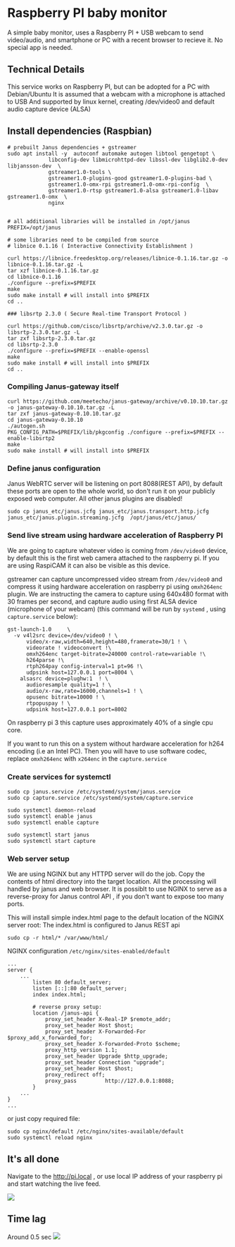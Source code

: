 # Raspberry PI baby monitor

A simple baby monitor, uses a Raspberry PI + USB webcam to send video/audio, and smartphone
or PC with a recent browser to recieve it. No special app is needed.


## Technical Details

This service works on Raspberry PI, but can be adopted for a PC with Debian/Ubuntu
It is assumed that a webcam with a microphone is attached to USB
And supported by linux kernel, creating /dev/video0 and default audio capture device (ALSA)

## Install dependencies (Raspbian)

```
# prebuilt Janus dependencies + gstreamer
sudo apt install -y  autoconf automake autogen libtool gengetopt \
             libconfig-dev libmicrohttpd-dev libssl-dev libglib2.0-dev libjansson-dev  \
             gstreamer1.0-tools \
             gstreamer1.0-plugins-good gstreamer1.0-plugins-bad \
             gstreamer1.0-omx-rpi gstreamer1.0-omx-rpi-config  \
             gstreamer1.0-rtsp gstreamer1.0-alsa gstreamer1.0-libav gstreamer1.0-omx  \
             nginx


# all additional libraries will be installed in /opt/janus
PREFIX=/opt/janus

# some libraries need to be compiled from source
# libnice 0.1.16 ( Interactive Connectivity Establishment )

curl https://libnice.freedesktop.org/releases/libnice-0.1.16.tar.gz -o libnice-0.1.16.tar.gz -L
tar xzf libnice-0.1.16.tar.gz
cd libnice-0.1.16
./configure --prefix=$PREFIX 
make
sudo make install # will install into $PREFIX
cd ..

### libsrtp 2.3.0 ( Secure Real-time Transport Protocol )

curl https://github.com/cisco/libsrtp/archive/v2.3.0.tar.gz -o libsrtp-2.3.0.tar.gz -L
tar zxf libsrtp-2.3.0.tar.gz
cd libsrtp-2.3.0
./configure --prefix=$PREFIX --enable-openssl
make 
sudo make install # will install into $PREFIX
cd ..
```

### Compiling Janus-gateway itself

```
curl https://github.com/meetecho/janus-gateway/archive/v0.10.10.tar.gz -o janus-gateway-0.10.10.tar.gz -L
tar zxf janus-gateway-0.10.10.tar.gz
cd janus-gateway-0.10.10
./autogen.sh
PKG_CONFIG_PATH=$PREFIX/lib/pkgconfig ./configure --prefix=$PREFIX --enable-libsrtp2
make 
sudo make install # will install into $PREFIX
```

### Define janus configuration

Janus WebRTC server will be listening on port 8088(REST API), by
default these ports are open to the whole world, so don't run it on your publicly exposed web computer.
All other janus plugins are disabled!

```
sudo cp janus_etc/janus.jcfg janus_etc/janus.transport.http.jcfg janus_etc/janus.plugin.streaming.jcfg  /opt/janus/etc/janus/
```

### Send live stream using hardware acceleration of Raspberry PI

We are going to capture whatever video is coming from `/dev/video0` device, by default this
is the first web camera attached to the raspberry pi. If you are using RaspiCAM it can also be
visible as this device.

gstreamer can capture uncompressed video stream from `/dev/video0` and compress it using hardware acceleration on raspberry pi using `omxh264enc` plugin. We are instructing the camera to capture
using 640x480 format with 30 frames per second, and capture audio using first ALSA device (microphone of your webcam) (this command will be run by `systemd` , using `capture.service` below):

```
gst-launch-1.0     \
  -v v4l2src device=/dev/video0 ! \
      video/x-raw,width=640,height=480,framerate=30/1 ! \
      videorate ! videoconvert !\
      omxh264enc target-bitrate=240000 control-rate=variable !\
      h264parse !\
      rtph264pay config-interval=1 pt=96 !\
      udpsink host=127.0.0.1 port=8004 \
    alsasrc device=plughw:1  ! \
      audioresample quality=1 ! \
      audio/x-raw,rate=16000,channels=1 ! \
      opusenc bitrate=10000 ! \
      rtpopuspay ! \
      udpsink host=127.0.0.1 port=8002
```

On raspberry pi 3 this capture uses approximately 40% of a single cpu core.

If you want to run this on a system without hardware acceleration for h264 encoding (i.e an Intel PC).
Then you will have to use software codec, replace `omxh264enc` with `x264enc` in the `capture.service`

### Create services for systemctl

```
sudo cp janus.service /etc/systemd/system/janus.service
sudo cp capture.service /etc/systemd/system/capture.service

sudo systemctl daemon-reload
sudo systemctl enable janus
sudo systemctl enable capture

sudo systemctl start janus
sudo systemctl start capture

```

### Web server setup

We are using NGINX but any HTTPD server will do the job.
Copy the contents of html directory into the target location.
All the processing will handled by janus and web browser. It is possiblt to use NGINX to serve as a reverse-proxy for Janus control API , if you don't want to expose too many ports.

This will install simple index.html page to the default location of the NGINX server root:
The index.html is configured to Janus REST api

```
sudo cp -r html/* /var/www/html/
```

NGINX configuration `/etc/nginx/sites-enabled/default`

```
...
server {
    ...
        listen 80 default_server;
        listen [::]:80 default_server;
        index index.html;
        
        # reverse proxy setup:
        location /janus-api {
            proxy_set_header X-Real-IP $remote_addr;
            proxy_set_header Host $host;
            proxy_set_header X-Forwarded-For $proxy_add_x_forwarded_for;
            proxy_set_header X-Forwarded-Proto $scheme;
            proxy_http_version 1.1;
            proxy_set_header Upgrade $http_upgrade;
            proxy_set_header Connection "upgrade";
            proxy_set_header Host $host;
            proxy_redirect off;
            proxy_pass         http://127.0.0.1:8088;
        }
    ...
}
...
```

or just copy required file:

```
sudo cp nginx/default /etc/nginx/sites-available/default
sudo systemctl reload nginx
```


## It's all done

Navigate to the http://pi.local , or use local IP address of your raspberry pi and start watching the live feed.

![](screenshot.jpg)

## Time lag
Around 0.5 sec
![](delay.jpg)
